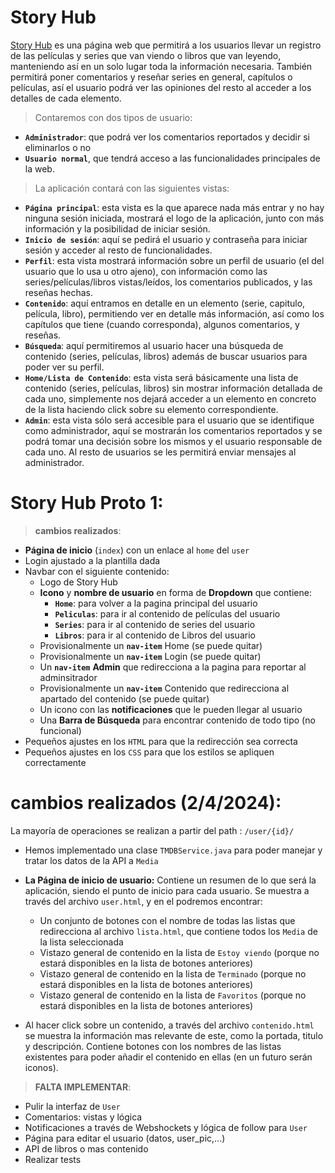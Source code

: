 # Story Hub 
[Story Hub](https://github.com/jbroto/StoryHub/tree/main) es una página web que permitirá a los usuarios llevar un registro de las películas y series que van viendo o libros que van leyendo, manteniendo así en un solo lugar toda la información necesaria. 
También permitirá poner comentarios y reseñar series en general, capítulos o películas, así el usuario podrá ver las opiniones del resto al acceder a los detalles de cada elemento. 
> Contaremos con dos tipos de usuario:
 -  **`Administrador`**: que podrá ver los comentarios reportados y decidir si eliminarlos o no
 - **`Usuario normal`**, que tendrá acceso a las funcionalidades principales de la web.

> La aplicación contará con las siguientes vistas:

 - **`Página principal`**: esta vista es la que aparece nada más entrar y no hay ninguna sesión iniciada, mostrará el logo de la aplicación, junto con más información y la posibilidad de iniciar sesión. 
 - **`Inicio de sesión`**: aquí se pedirá el usuario y contraseña para iniciar sesión y acceder al resto de funcionalidades. 
 - **`Perfil`**: esta vista mostrará información sobre un perfil de usuario (el del usuario que lo usa u otro ajeno), con información como las series/películas/libros vistas/leídos, los comentarios publicados, y las reseñas hechas. 
 - **`Contenido`**: aquí entramos en detalle en un elemento (serie, capitulo, película, libro), permitiendo ver en detalle más información, así como los capítulos que tiene (cuando corresponda), algunos comentarios, y reseñas. 
 - **`Búsqueda`**: aquí permitiremos al usuario hacer una búsqueda de contenido (series, películas, libros) además de buscar usuarios para poder ver su perfil. 
 - **`Home/Lista de Contenido`**: esta vista será básicamente una lista de contenido (series, películas, libros) sin mostrar información detallada de cada uno, simplemente nos dejará acceder a un elemento en concreto de la lista haciendo click sobre su elemento correspondiente. 
 - **`Admin`**: esta vista sólo será accesible para el usuario que se identifique como administrador, aquí se mostrarán los comentarios reportados y se podrá tomar una decisión sobre los mismos y el usuario responsable de cada uno. Al resto de usuarios se les permitirá enviar mensajes al administrador.
# Story Hub Proto 1:

> **cambios realizados**:

 - **Página de inicio** (`index`) con un enlace al `home` del `user`
 -  Login ajustado a la plantilla dada
 -  Navbar con el siguiente contenido:
	 - Logo de Story Hub
	 - **Icono** y **nombre de usuario** en forma de **Dropdown** que contiene:
		 - **`Home`**: para volver a la pagina principal del usuario
		 - 	 **`Peliculas`**: para ir al contenido de películas del usuario
		 - 	 **`Series`**: para ir al contenido de series del usuario
		 - 	 **`Libros`**: para ir al contenido de Libros del usuario
	- Provisionalmente un **`nav-item`** Home (se puede quitar)
	- Provisionalmente un **`nav-item`** Login (se puede quitar)
	- Un **`nav-item`** **Admin** que redirecciona a la pagina para reportar al adminsitrador
	- Provisionalmente un **`nav-item`** Contenido que redirecciona al apartado del contenido (se puede quitar)
	- Un icono con las **notificaciones** que le pueden llegar al usuario
	- Una **Barra de Búsqueda** para encontrar contenido de todo tipo (no funcional)
 -  Pequeños ajustes en los `HTML` para que la redirección sea correcta
 -   Pequeños ajustes en los `CSS` para que los estilos se apliquen correctamente

# **cambios realizados (2/4/2024)**:

 La mayoría de operaciones se realizan a partir del path : `/user/{id}/`
- Hemos implementado una clase `TMDBService.java` para poder manejar y tratar los datos de la API a `Media`
 - **La Página de inicio de usuario:**   Contiene un resumen de lo que será la aplicación, siendo el punto de inicio para cada usuario. Se muestra a través del archivo `user.html`, y en el podremos encontrar: 
	- Un conjunto de botones con el nombre de todas las listas que redirecciona al archivo `lista.html`, que contiene todos los `Media`  de la lista seleccionada
	- Vistazo general de contenido en la lista de `Estoy viendo` (porque no estará disponibles en la lista de botones anteriores)
	- Vistazo general de contenido en la lista de `Terminado` (porque no estará disponibles en la lista de botones anteriores)
	- Vistazo general de contenido en la lista de `Favoritos` (porque no estará disponibles en la lista de botones anteriores)

 - Al hacer click sobre un contenido, a través del archivo `contenido.html` se muestra la información mas relevante de este, como la portada, titulo y descripción. Contiene botones con los nombres de las listas existentes para poder añadir el contenido en ellas (en un futuro serán iconos).
> **FALTA IMPLEMENTAR**:

- Pulir la interfaz de `User`
 - Comentarios: vistas y lógica
 - Notificaciones a través de Webshockets y lógica de follow para `User`
 - Página para editar el usuario (datos, user_pic,...)
 - API de libros o mas contenido
 - Realizar tests
 
